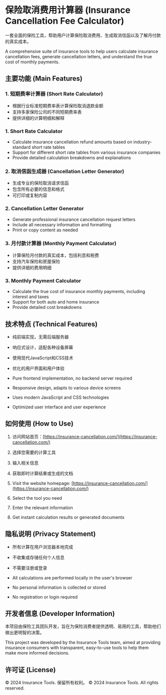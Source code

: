 # 保险取消费用计算器 (Insurance Cancellation Fee Calculator)

一套全面的保险工具，帮助用户计算保险取消费用、生成取消信函以及了解月付款的真实成本。

A comprehensive suite of insurance tools to help users calculate insurance cancellation fees, generate cancellation letters, and understand the true cost of monthly payments.

## 主要功能 (Main Features)

### 1. 短期费率计算器 (Short Rate Calculator)
- 根据行业标准短期费率表计算保险取消退款金额
- 支持多家保险公司的不同短期费率表
- 提供详细的计算明细和解释

### 1. Short Rate Calculator
- Calculate insurance cancellation refund amounts based on industry-standard short rate tables
- Support for different short rate tables from various insurance companies
- Provide detailed calculation breakdowns and explanations

### 2. 取消信函生成器 (Cancellation Letter Generator)
- 生成专业的保险取消请求信函
- 包含所有必要的信息和格式
- 可打印或复制内容

### 2. Cancellation Letter Generator
- Generate professional insurance cancellation request letters
- Include all necessary information and formatting
- Print or copy content as needed

### 3. 月付款计算器 (Monthly Payment Calculator)
- 计算保险月付款的真实成本，包括利息和税费
- 支持汽车保险和房屋保险
- 提供详细的费用明细

### 3. Monthly Payment Calculator
- Calculate the true cost of insurance monthly payments, including interest and taxes
- Support for both auto and home insurance
- Provide detailed cost breakdowns

## 技术特点 (Technical Features)

- 纯前端实现，无需后端服务器
- 响应式设计，适配各种设备屏幕
- 使用现代JavaScript和CSS技术
- 优化的用户界面和用户体验

- Pure frontend implementation, no backend server required
- Responsive design, adapts to various device screens
- Uses modern JavaScript and CSS technologies
- Optimized user interface and user experience

## 如何使用 (How to Use)

1. 访问网站首页：[https://insurance-cancellation.com/](https://insurance-cancellation.com/)
2. 选择您需要的计算工具
3. 输入相关信息
4. 获取即时计算结果或生成的文档

1. Visit the website homepage: [https://insurance-cancellation.com/](https://insurance-cancellation.com/)
2. Select the tool you need
3. Enter the relevant information
4. Get instant calculation results or generated documents

## 隐私说明 (Privacy Statement)

- 所有计算在用户浏览器本地完成
- 不收集或存储任何个人信息
- 不需要注册或登录

- All calculations are performed locally in the user's browser
- No personal information is collected or stored
- No registration or login required

## 开发者信息 (Developer Information)

本项目由保险工具团队开发，旨在为保险消费者提供透明、易用的工具，帮助他们做出更明智的决策。

This project was developed by the Insurance Tools team, aimed at providing insurance consumers with transparent, easy-to-use tools to help them make more informed decisions.

## 许可证 (License)

© 2024 Insurance Tools. 保留所有权利。
© 2024 Insurance Tools. All rights reserved.